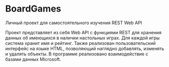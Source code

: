 # BoardGames
Личный проект для самостоятельного изучения REST Web API

Проект представляет из себя Web API с функциями REST для хранения данных об имеющихся в наличии настольных играх. Для каждой игры система хранит имя и рейтинг. Также реализован пользовательский интерфейс на языке HTML, позволяющий наглядно добавлять, изменять и удалять объекты. В программе реализовано взаимодействие с базами данных Microsoft.
